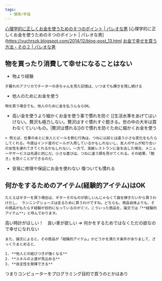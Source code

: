```yaml
---
tags:
  - 健康/幸福
---
```

[心理学的に正しくお金を使うための８つのポイント | パレオな男](https://yuchrszk.blogspot.com/2014/12/blog-post_13.html)
[心理学的に正しくお金を使うための８つのポイント | パレオな男](https://yuchrszk.blogspot.com/2014/12/blog-post_13.html
[お金で幸せを買う方法・その２ | パレオな男](https://yuchrszk.blogspot.com/2014/08/blog-post_47.html)
## 物を買ったり消費して幸せになることはない

- 物より経験
```
夕暮れのアフリカでチーターの赤ちゃんを見た記憶は、いつまでも輝きを残し続ける
```

- 他人のためにお金を使う
```
物を買う場合でも、他人のために金を払うんならOK。
```

- 高い金を使うより細かくお金を使う事で慣れを防ぐ
[[生活水準をあげてはいけない。贅沢も極力しない。贅沢はすぐ慣れすぐ飽きる。世の中の大半は買わなくていいもの。|贅沢は慣れる]]ので慣れを防ぐために細かくお金を使う 
```
> 例えば、仕事のあとに友人とビールを飲む行為は、つねに以前とは違う小さな変化をもたらしてくれる。今週はインド産のビールが入荷しているかもしれないし、友人のサムが知り合いの女性を連れてきてくれるかもしれない。一方で、高級レストランに金を出した場合、メニューやサービスは先週と同じだ。小さな喜びは、つねに違う顔を見せてくれる。その結果、「飽き」を防ぐことができるのだ。
```

- 安易に修理や保証にお金を使わない
傷ついても慣れる 

## 何かをするためのアイテム(経験的アイテム)はOK 

```
たとえばギターを買う場合は、ギターそのものが欲しいんじゃなくて曲を弾きたいから買うわけだし、 ランニングシューズは走るために買うわけですね。どちらも、商品自体よりも、その商品がもたらす経験が目的になっているのがミソ。こういった商品を、論文では「**経験的アイテム**」と呼んでおります。
```

高い時計がほしい！　良い車が欲しい => 何かをするためではなくただの欲なので幸せになれない

```
また、論文によると、その商品が「経験的アイテム」かどうかを満たす条件がありまして、ざっくりまとめると、

1. **他人との結びつきが強くなる**
2. **スキルの上達が見込める**
3. **自主性を発揮できる**
```

つまりコンピューターをプログラミング目的で買うのとかはあり
